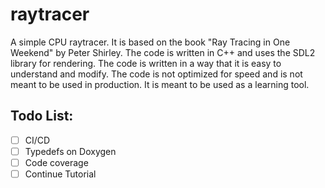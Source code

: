 # raytracer

A simple CPU raytracer. It is based on the book "Ray Tracing in One Weekend" by Peter Shirley. The code is written in C++ and uses the SDL2 library for rendering. The code is written in a way that it is easy to understand and modify. The code is not optimized for speed and is not meant to be used in production. It is meant to be used as a learning tool. 

Todo List:
----------
- [ ] CI/CD
- [ ] Typedefs on Doxygen
- [ ] Code coverage
- [ ] Continue Tutorial
